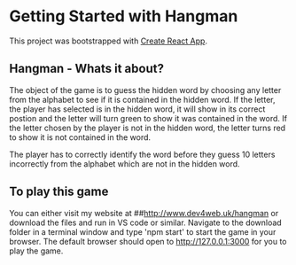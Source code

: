 # Getting Started with Hangman

This project was bootstrapped with [Create React App](https://github.com/facebook/create-react-app).

## Hangman - Whats it about?

The object of the game is to guess the hidden word by choosing any letter from the alphabet to see if it is contained in the hidden word. If the letter, the player has selected is in the hidden word, it will show in its correct postion and the letter will turn green to show it was contained in the word. If the letter chosen by the player is not in the hidden word, the letter turns red to show it is not contained in the word.

The player has to correctly identify the word before they guess 10 letters incorrectly from the alphabet which are not in the hidden word.

## To play this game 

You can either visit my website at ##http://www.dev4web.uk/hangman
or download the files and run in VS code or similar. Navigate to the download folder in a terminal window and type 'npm start' to start the game in your browser. The default browser should open to http://127.0.0.1:3000 for you to play the game.
